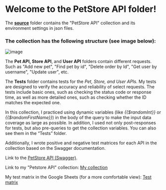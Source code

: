 <h1>Welcome to the PetStore API folder!</h1>
<div>
  <p>The <b><a href="https://github.com/nshubina/Portfolio/tree/a90f03b829b8e911c8094a874b3179af13f277a6/API%20Testing/PetStore%20API/source" 
              target="_blank">source</a></b> folder contains the "PetStore API" collection and its environment settings in json files. 
  </p>
  <h3>The collection has the following structure (see image below): </h3>
 
  ![image](https://github.com/user-attachments/assets/3a78054f-b4dc-4078-a0c9-09da73866fa0)

  <p> The <b>Pet API, Store API</b>, and <b>User API</b> folders contain different requests. Such as "Add new pet", "Find pet by id", "Delete order by Id", "Get user       by username", "Update user", etc. </p>
  <p>The <b>Tests</b> folder contains tests for the <i>Pet, Store, and User APIs.</i> My tests are designed to verify the accuracy and reliability of select         
  requests. The tests include basic ones, such as checking the status code or response time, as well as more detailed ones, such as checking whether the ID matches the expected one.</p>
  <p> In this collection, I practiced using dynamic variables (like <i>{{$randomInt}}</i> or <i>{{$randomFirstName}}</i>) in the body of the query to make the input data coverage as large as possible. In addition, I used not only post-responses for tests, but also pre-queries to get the collection variables. You can also see them in the “Tests” folder.</p>

  <p>Additionally, I wrote positive and negative test matrices for each API in the collection based on the Swagger documentation.</p>
  <p>Link to the <a href="https://petstore.swagger.io/" target= "_blank"> PetStore API (Swagger)</a>. </p>
  <p>Link to my "Petstore API" collection: <a href= "https://www.postman.com/dark-station-396690/workspace/public/collection/7763740-d9f1510d-14b4-41e2-930c-a90b9af3b274?action=share&creator=7763740" target="_blank">My collection</a> 
  <p>My test matrix in the Google Sheets (for a more comfortable view): <a href = "https://docs.google.com/spreadsheets/d/1N70VN9s_XcXIRgzzyQb9CsFLrQD2diW9/edit?usp=sharing&ouid=108457983755801807376&rtpof=true&sd=true" target = "_blank">Test matrix</a></p>

</div>


